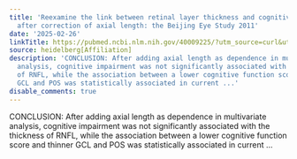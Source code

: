 ```yaml
---
title: 'Reexamine the link between retinal layer thickness and cognitive function
  after correction of axial length: the Beijing Eye Study 2011'
date: '2025-02-26'
linkTitle: https://pubmed.ncbi.nlm.nih.gov/40009225/?utm_source=curl&utm_medium=rss&utm_campaign=pubmed-2&utm_content=1FakS-2QOkCT8HsMOQP1bCRQ4YzyumYOmxmF0moLsQ3dFB1E9V&fc=20220326224207&ff=20250226171103&v=2.18.0.post9+e462414
source: heidelberg[Affiliation]
description: 'CONCLUSION: After adding axial length as dependence in multivariate
  analysis, cognitive impairment was not significantly associated with the thickness
  of RNFL, while the association between a lower cognitive function score and thinner
  GCL and POS was statistically associated in current ...'
disable_comments: true
---
```

CONCLUSION: After adding axial length as dependence in multivariate analysis, cognitive impairment was not significantly associated with the thickness of RNFL, while the association between a lower cognitive function score and thinner GCL and POS was statistically associated in current ...